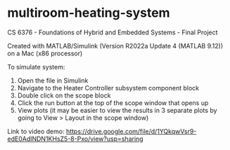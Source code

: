 # multiroom-heating-system

CS 6376 - Foundations of Hybrid and Embedded Systems - Final Project

Created with MATLAB/Simulink (Version R2022a Update 4 (MATLAB 9.12)) on a Mac (x86 processor)

To simulate system: 
1) Open the file in Simulink
2) Navigate to the Heater Controller subsystem component block
3) Double click on the scope block
4) Click the run button at the top of the scope window that opens up
5) View plots (it may be easier to view the results in 3 separate plots by going to View > Layout in the scope window)

Link to video demo: https://drive.google.com/file/d/1YQkqwVsr9-edE0AdINDN1KHsZ5-8-Pxo/view?usp=sharing
